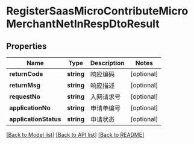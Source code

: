 # RegisterSaasMicroContributeMicroMerchantNetInRespDtoResult

## Properties
Name | Type | Description | Notes
------------ | ------------- | ------------- | -------------
**returnCode** | **string** | 响应编码 | [optional] 
**returnMsg** | **string** | 响应描述 | [optional] 
**requestNo** | **string** | 入网请求号 | [optional] 
**applicationNo** | **string** | 申请单编号 | [optional] 
**applicationStatus** | **string** | 申请状态 | [optional] 

[[Back to Model list]](../README.md#documentation-for-models) [[Back to API list]](../README.md#documentation-for-api-endpoints) [[Back to README]](../README.md)


